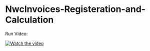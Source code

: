 # NwcInvoices-Registeration-and-Calculation

Run Video:

[![Watch the video](https://github.com/AhmedMohsen74/NwcInvoices-Registeration-and-Calculation/assets/114317720/6fb90c26-481d-4618-bf37-a10537ae906d)](https://github.com/AhmedMohsen74/NwcInvoices-Registeration-and-Calculation/blob/main/Run%20Video/%D8%AA%D8%B4%D8%BA%D9%8A%D9%84%20%D8%A7%D9%84%D8%A8%D8%B1%D9%86%D8%A7%D9%85%D8%AC.mp4) 
